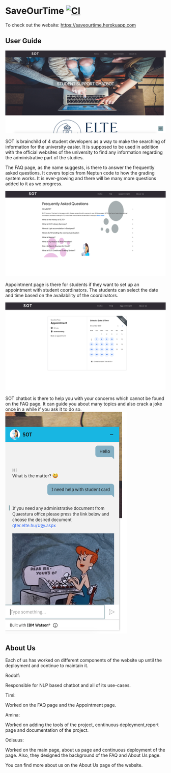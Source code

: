 # SaveOurTime [![CI](https://github.com/odiisus/SaveOurTime/actions/workflows/ci.yml/badge.svg?branch=main)](https://github.com/odiisus/SaveOurTime/actions/workflows/ci.yml)

To check out the website: https://saveourtime.herokuapp.com

## User Guide

![Alt text](/MainPage.png?raw=true "The Main Page")

SOT is brainchild of 4 student developers as a way to make the searching of information for the university easier. It is supposed to be used in addition with the official websites of the university to find any information regarding the administrative part of the studies.

The FAQ page, as the name suggests, is there to answer the frequently asked questions. It covers topics from Neptun code to how the grading system works. It is ever-growing and there will be many more questions added to it as we progress.

![Alt text](/FAQpage.png?raw=true "The FAQ page")

Appointment page is there for students if they want to set up an appointment with student coordinators. The students can select the date and time based on the availability of the coordinators.

![Alt text](/appoint.png?raw=true "The Appointment")

SOT chatbot is there to help you with your concerns which cannot be found on the FAQ page. It can guide you about many topics and also crack a joke once in a while if you ask it to do so.
![Alt text](/Chatbot.png?raw=true "The Chatbot")


## About Us
Each of us has worked on different components of the website up until the deployment and continue to maintain it.

Rodolf:

Responsible for NLP based chatbot and all of its use-cases.

Timi:

Worked on the FAQ page and the Appointment page.

Amina:

Worked on adding the tools of the project, continuous deployment,report page and documentation of the project.

Odisuus:

Worked on the main page, about us page and continuous deployment of the page. Also, they designed the background of the FAQ and About Us page.

You can find more about us on the About Us page of the website.

